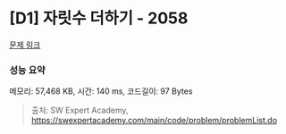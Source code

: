 # [D1] 자릿수 더하기 - 2058 

[문제 링크](https://swexpertacademy.com/main/code/problem/problemDetail.do?contestProbId=AV5QPRjqA10DFAUq) 

### 성능 요약

메모리: 57,468 KB, 시간: 140 ms, 코드길이: 97 Bytes



> 출처: SW Expert Academy, https://swexpertacademy.com/main/code/problem/problemList.do